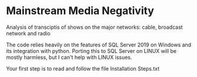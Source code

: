 # Mainstream Media Negativity
 Analysis of transciptis of shows on the major networks: cable, broadcast network and radio
 
The code relies heavily on the features of SQL Server 2019 on Windows and its integration with python. Porting this to SQL Server on LINUX will be mostly harmless, but I can't help with LINUX issues.

Your first step is to read and follow the file Installation Steps.txt
